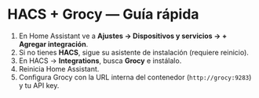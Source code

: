 # HACS + Grocy — Guía rápida

1. En Home Assistant ve a **Ajustes → Dispositivos y servicios → + Agregar integración**.
2. Si no tienes **HACS**, sigue su asistente de instalación (requiere reinicio).
3. En HACS → **Integrations**, busca **Grocy** e instálalo.
4. Reinicia Home Assistant.
5. Configura Grocy con la URL interna del contenedor (`http://grocy:9283`) y tu API key.
